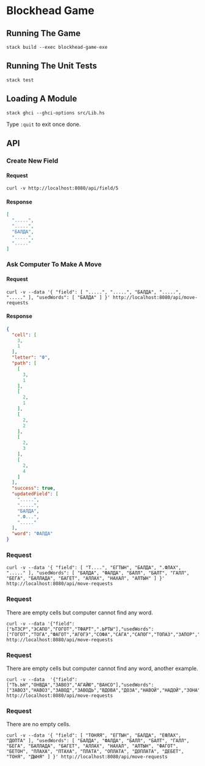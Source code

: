 # Blockhead Game

## Running The Game

```shell
stack build --exec blockhead-game-exe
```

## Running The Unit Tests

```shell
stack test
```

## Loading A Module

```shell
stack ghci --ghci-options src/Lib.hs
```

Type `:quit` to exit once done.

## API

### Create New Field

#### Request

```shell
curl -v http://localhost:8080/api/field/5
```

#### Response

```json
[
  ".....",
  ".....",
  "БАЛДА",
  ".....",
  "....."
]
```

### Ask Computer To Make A Move

#### Request

```shell
curl -v --data '{ "field": [ ".....", ".....", "БАЛДА", ".....", "....." ], "usedWords": [ "БАЛДА" ] }' http://localhost:8080/api/move-requests
```

#### Response

```json
{
  "cell": [
    3,
    1
  ],
  "letter": "Ф",
  "path": [
    [
      3,
      1
    ],
    [
      2,
      1
    ],
    [
      2,
      2
    ],
    [
      2,
      3
    ],
    [
      2,
      4
    ]
  ],
  "success": true,
  "updatedField": [
    ".....",
    ".....",
    "БАЛДА",
    ".Ф...",
    "....."
  ],
  "word": "ФАЛДА"
}
```

### Request

```shell
curl -v --data '{ "field": [ "Т....", "ЕГТЫН", "БАЛДА", ".ФЛАХ", "....." ], "usedWords": [ "БАЛДА", "ФАЛДА", "БАЛЛ", "БАЛТ", "ГАЛЛ", "БЕГА", "БАЛЛАДА", "БАГЕТ", "АЛЛАХ", "НАХАЛ", "АЛТЫН" ] }' http://localhost:8080/api/move-requests
```

### Request

There are empty cells but computer cannot find any word.

```shell
curl -v --data '{"field":["ЬТЗСР","ЭСАПО","ГОГОТ","ТФАРТ",".ЬРТЫ"],"usedWords":["ГОГОТ","ТОГА","ФАГОТ","АГОГЭ","СОФА","САГА","САПОГ","ТОПАЗ","ЗАПОР","ЗАГАР","СПОРА","СПОРТ","ПОРТЫ","РОПОТ","РОПОТ","ТРОПА","ГАРЬ","ГОСТ","ПАСТЬ","РАФТ"]}' http://localhost:8080/api/move-requests 
```

### Request

There are empty cells but computer cannot find any word, another example.

```shell
curl -v --data  '{"field":["ТЬ.ЬН","ОНВДА","ЗАВОЗ","АГАЙЮ","ВАНСО"],"usedWords":["ЗАВОЗ","НАВОЗ","ЗАВОД","ЗАВОДЬ","ВДОВА","ДОЗА","НАВОЙ","НАДОЙ","ЗОНА","АЗОТ","ГАЗОН","ВАЗА","НАВАГА","ВАЗОН","ГАВАНЬ","НАГАН","АГАВА","АВАНС","ЮЗ","СОЮЗ"]}' http://localhost:8080/api/move-requests
```

### Request

There are no empty cells.

```shell
curl -v --data '{ "field": [ "ТОНЯЯ", "ЕГТЫН", "БАЛДА", "ЕФЛАХ", "ДОПТА" ], "usedWords": [ "БАЛДА", "ФАЛДА", "БАЛЛ", "БАЛТ", "ГАЛЛ", "БЕГА", "БАЛЛАДА", "БАГЕТ", "АЛЛАХ", "НАХАЛ", "АЛТЫН", "ФАГОТ", "БЕТОН", "ПЛАХА", "ПТАХА", "ПЛАТА", "ОПЛАТА", "ДОПЛАТА", "ДЕБЕТ", "ТОНЯ", "ДЫНЯ" ] }' http://localhost:8080/api/move-requests
```
